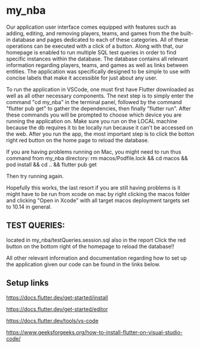 
# my_nba

Our application user interface comes equipped with features such as adding, editing, and removing players, teams, and games from the the built-in database and pages dedicated to each of these categories. All of these operations can be executed with a click of a button. Along with that, our homepage is enabled to run multiple SQL test queries in order to find specific instances within the database. The database contains all relevant information regarding players, teams, and games as well as links between entities. The application was specifically designed to be simple to use with concise labels that make it accessible for just about any user.

To run the application in VSCode, one must first have Flutter downloaded as well as all other necessary components. The next step is to simply enter the command "cd my_nba" in the terminal panel, followed by the command "flutter pub get" to gather the dependencies, then finally "flutter run". After these commands you will be prompted to choose which device you are running the application on. Make sure you run on the LOCAL machine because the db requires it to be locally run because it can't be accessed on the web. After you run the app, the most important step is to click the botton right red button on the home page to reload the database.

If you are having problems running on Mac, you might need to run thus command from my_nba directory:
rm macos/Podfile.lock && cd macos && pod install && cd .. && flutter pub get

Then try running again.

Hopefully this works, the last resort if you are still having problems is it might have to be run from xcode on mac by right clicking the macos folder and clicking "Open in Xcode" with all target macos deployment targets set to 10.14 in general.

## TEST QUERIES: 
located in my_nba/testQueries.session.sql also in the report
Click the red button on the bottom right of the homepage to reload the database!!

All other relevant information and documentation regarding how to set up the application given our code can be found in the links below. 

## Setup links

https://docs.flutter.dev/get-started/install

https://docs.flutter.dev/get-started/editor

https://docs.flutter.dev/tools/vs-code

https://www.geeksforgeeks.org/how-to-install-flutter-on-visual-studio-code/
 
